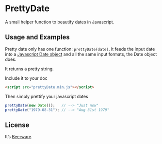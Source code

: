 # PrettyDate

A small helper function to beautify dates in Javascript.

## Usage and Examples

Pretty date only has one function: ```prettyDate(date)```. It feeds 
the input date into a [Javascript Date object](https://developer.mozilla.org/de/docs/Web/JavaScript/Reference/Global_Objects/Date) and all the same input formats, the Date object does.

It returns a pretty string.

Include it to your doc

```html
<script src="prettyDate.min.js"></script>
```

Then simply prettify your javascript dates

```javascript
prettyDate(new Date());   // --> "Just now"
prettyDate("1979-08-31"); // --> "Aug 31st 1979"
```

## License

It’s [Beerware](https://en.wikipedia.org/wiki/Beerware).
